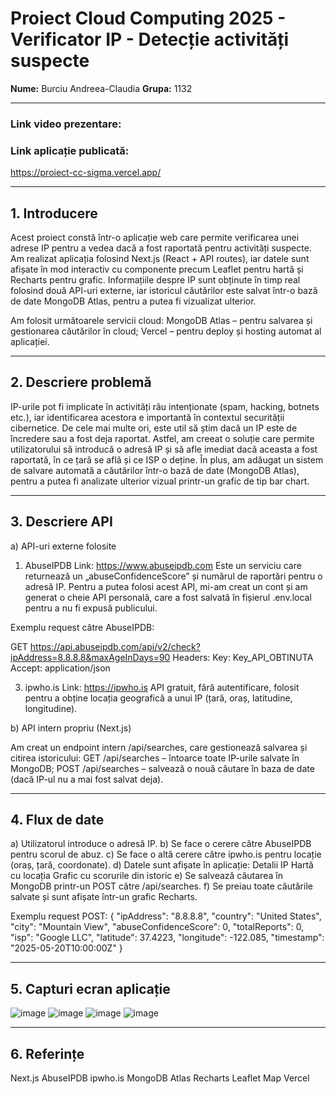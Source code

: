 # Proiect Cloud Computing 2025 - Verificator IP - Detecție activități suspecte

**Nume:** Burciu Andreea-Claudia
**Grupa:** 1132

---

### Link video prezentare:


### Link aplicație publicată:
https://proiect-cc-sigma.vercel.app/

---

## 1. Introducere

Acest proiect constă într-o aplicație web care permite verificarea unei adrese IP pentru a vedea dacă a fost raportată pentru activități suspecte. Am realizat aplicația folosind Next.js (React + API routes), iar datele sunt afișate în mod interactiv cu componente precum Leaflet pentru hartă și Recharts pentru grafic. Informațiile despre IP sunt obținute în timp real folosind două API-uri externe, iar istoricul căutărilor este salvat într-o bază de date MongoDB Atlas, pentru a putea fi vizualizat ulterior.

Am folosit următoarele servicii cloud:
MongoDB Atlas – pentru salvarea și gestionarea căutărilor în cloud;
Vercel – pentru deploy și hosting automat al aplicației.

---

## 2. Descriere problemă

IP-urile pot fi implicate în activități rău intenționate (spam, hacking, botnets etc.), iar identificarea acestora e importantă în contextul securității cibernetice. De cele mai multe ori, este util să știm dacă un IP este de încredere sau a fost deja raportat. Astfel, am creeat o soluție care permite utilizatorului să introducă o adresă IP și să afle imediat dacă aceasta a fost raportată, în ce țară se află și ce ISP o deține. În plus, am adăugat un sistem de salvare automată a căutărilor într-o bază de date (MongoDB Atlas), pentru a putea fi analizate ulterior vizual printr-un grafic de tip bar chart.

---

## 3. Descriere API

a) API-uri externe folosite

1. AbuseIPDB
Link: https://www.abuseipdb.com
Este un serviciu care returnează un „abuseConfidenceScore” și numărul de raportări pentru o adresă IP.
Pentru a putea folosi acest API, mi-am creat un cont și am generat o cheie API personală, care a fost salvată în fișierul .env.local pentru a nu fi expusă publicului.

Exemplu request către AbuseIPDB:

GET https://api.abuseipdb.com/api/v2/check?ipAddress=8.8.8.8&maxAgeInDays=90
Headers:
  Key: Key_API_OBTINUTA
  Accept: application/json

3. ipwho.is
Link: https://ipwho.is
API gratuit, fără autentificare, folosit pentru a obține locația geografică a unui IP (țară, oraș, latitudine, longitudine).

b) API intern propriu (Next.js)

Am creat un endpoint intern /api/searches, care gestionează salvarea și citirea istoricului:
GET /api/searches – întoarce toate IP-urile salvate în MongoDB;
POST /api/searches – salvează o nouă căutare în baza de date (dacă IP-ul nu a mai fost salvat deja).

---

## 4. Flux de date

a) Utilizatorul introduce o adresă IP.
b) Se face o cerere către AbuseIPDB pentru scorul de abuz.
c) Se face o altă cerere către ipwho.is pentru locație (oraș, țară, coordonate).
d) Datele sunt afișate în aplicație:
   Detalii IP
   Hartă cu locația
   Grafic cu scorurile din istoric
e) Se salvează căutarea în MongoDB printr-un POST către /api/searches.
f) Se preiau toate căutările salvate și sunt afișate într-un grafic Recharts.

Exemplu request POST:
{
  "ipAddress": "8.8.8.8",
  "country": "United States",
  "city": "Mountain View",
  "abuseConfidenceScore": 0,
  "totalReports": 0,
  "isp": "Google LLC",
  "latitude": 37.4223,
  "longitude": -122.085,
  "timestamp": "2025-05-20T10:00:00Z"
}

---

  ## 5. Capturi ecran aplicație
  
![image](https://github.com/user-attachments/assets/bfbf47da-9043-40a9-9174-b0ead4143fdb)
![image](https://github.com/user-attachments/assets/d10ca362-9df7-4c09-8ed0-87533f5f6a39)
![image](https://github.com/user-attachments/assets/f9c235d9-5960-4b3b-a892-65c618b0bddc)
![image](https://github.com/user-attachments/assets/f02a4ce5-98b1-4978-b46b-289e27cb9e41)

---

  ## 6. Referințe
  
Next.js 
AbuseIPDB
ipwho.is 
MongoDB Atlas
Recharts
Leaflet Map
Vercel

